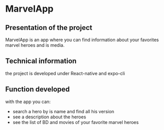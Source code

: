 # MarvelApp

## Presentation of the project 

MarvelApp is an app where you can find information about your favorites marvel heroes and is media.

## Technical information

the project is developed under React-native and expo-cli 

## Function developed

with the app you can:

* search a hero by is name and find all his version
* see a description about the heroes
* see the list of BD and movies of your favorite marvel heroes
